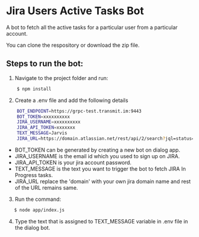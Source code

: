 
# Jira Users Active Tasks Bot

A bot to fetch all the active tasks for a particular user from a particular account.

You can clone the respository or download the zip file.

## Steps to run the bot:

1. Navigate to the project folder and run:
```sh
    $ npm install
```
2. Create a .env file and add the following details

```sh
    BOT_ENDPOINT=https://grpc-test.transmit.im:9443
    BOT_TOKEN=xxxxxxxxxx
    JIRA_USERNAME=xxxxxxxxxx
    JIRA_API_TOKEN=xxxxxxx
    TEXT_MESSAGE=Jarvis
    JIRA_URL=https://domain.atlassian.net/rest/api/2/search?jql=status=%22In+Progress%22
```

- BOT_TOKEN can be generated by creating a new bot on dialog app.
- JIRA_USERNAME is the email id which you used to sign up on JIRA.
- JIRA_API_TOKEN is your jira account password.
- TEXT_MESSAGE is the text you want to trigger the bot to fetch JIRA In Progress tasks.
- JIRA_URL  replace the 'domain' with your own jira domain name and rest of the URL remains same.

3. Run the command:
```sh
   $ node app/index.js
```
4. Type the text that is assigned to TEXT_MESSAGE variable in .env file in the dialog bot.
